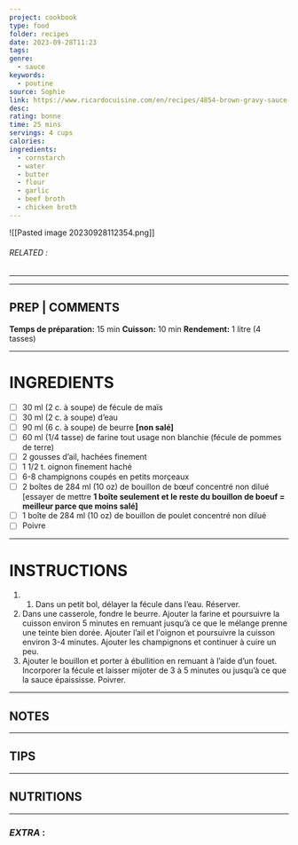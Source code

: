 ```yaml
---
project: cookbook
type: food
folder: recipes
date: 2023-09-28T11:23
tags: 
genre:
  - sauce
keywords:
  - poutine
source: Sophie
link: https://www.ricardocuisine.com/en/recipes/4854-brown-gravy-sauce-for-poutine-and-hot-chicken
desc: 
rating: bonne
time: 25 mins
servings: 4 cups
calories: 
ingredients:
  - cornstarch
  - water
  - butter
  - flour
  - garlic
  - beef broth
  - chicken broth
---
```


![[Pasted image 20230928112354.png]]
###### *RELATED* : 
---


---
## PREP | COMMENTS

**Temps de préparation:** 15 min
**Cuisson:** 10 min
**Rendement:** 1 litre (4 tasses)

---
# INGREDIENTS

- [ ] 30 ml (2 c. à soupe) de fécule de maïs
- [ ] 30 ml (2 c. à soupe) d’eau
- [ ] 90 ml (6 c. à soupe) de beurre **[non salé]**
- [ ] 60 ml (1/4 tasse) de farine tout usage non blanchie (fécule de pommes de terre)
- [ ] 2 gousses d’ail, hachées finement
- [ ] 1 1/2 t. oignon finement haché
- [ ] 6-8 champignons coupés en petits morçeaux
- [ ] 2 boîtes de 284 ml (10 oz) de bouillon de bœuf concentré non dilué [essayer de mettre **1 boîte seulement et le reste du bouillon de boeuf = meilleur parce que moins salé]**
- [ ] 1 boîte de 284 ml (10 oz) de bouillon de poulet concentré non dilué
- [ ] Poivre

---
# INSTRUCTIONS

1. 1. Dans un petit bol, délayer la fécule dans l’eau. Réserver.
2. Dans une casserole, fondre le beurre. Ajouter la farine et poursuivre la cuisson environ 5 minutes en remuant jusqu’à ce que le mélange prenne une teinte bien dorée. Ajouter l’ail et l'oignon et poursuivre la cuisson environ 3-4 minutes. Ajouter les champignons et continuer à cuire un peu. 
3. Ajouter le bouillon et porter à ébullition en remuant à l’aide d’un fouet. Incorporer la fécule et laisser mijoter de 3 à 5 minutes ou jusqu’à ce que la sauce épaississe. Poivrer.

---
## NOTES



---
## TIPS



---
## NUTRITIONS



---
### *EXTRA* :



